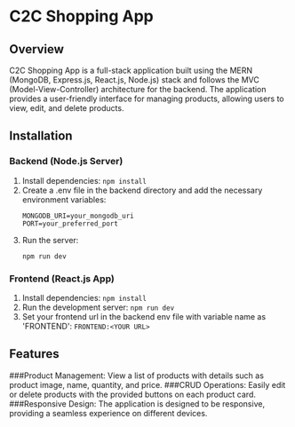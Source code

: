 # C2C Shopping App

## Overview

C2C Shopping App is a full-stack application built using the MERN (MongoDB, Express.js, React.js, Node.js) stack and follows the MVC (Model-View-Controller) architecture for the backend. The application provides a user-friendly interface for managing products, allowing users to view, edit, and delete products.

## Installation

### Backend (Node.js Server)

1. Install dependencies:
   ```npm install```
2. Create a .env file in the backend directory and add the necessary environment variables:
   ```
   MONGODB_URI=your_mongodb_uri
   PORT=your_preferred_port
   ```
3. Run the server:
   ```
   npm run dev
   ```
   
### Frontend (React.js App)

1. Install dependencies:
   ```npm install```
2. Run the development server:
   ```npm run dev```
3. Set your frontend url in the backend env file with variable name as 'FRONTEND':
   ```FRONTEND:<YOUR URL>```


## Features

###Product Management: View a list of products with details such as product image, name, quantity, and price.
###CRUD Operations: Easily edit or delete products with the provided buttons on each product card.
###Responsive Design: The application is designed to be responsive, providing a seamless experience on different devices.
   

